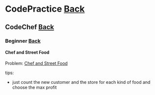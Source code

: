 # CodePractice [Back](https://blog.fish-404.icu/CodePractice/)

## CodeChef [Back](https://blog.fish-404.icu/CodePractice/CodeChef/)

### Beginner [Back](https://blog.fish-404.icu/CodePractice/CodeChef/Beginner/)

#### Chef and Street Food
Problem: [Chef and Street Food](https://www.codechef.com/problems/STFOOD)

tips: 
* just count the new customer and the store for each kind of food and choose the max profit
